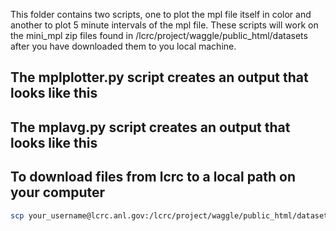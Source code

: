 This folder contains two scripts, one to plot the mpl file itself in color and another to plot 5 minute intervals of the mpl file. These scripts will work on the mini_mpl zip files found in /lcrc/project/waggle/public_html/datasets after you have downloaded them to you local machine. 

## The mplplotter.py script creates an output that looks like this


## The mplavg.py script creates an output that looks like this

## To download files from lcrc to a local path on your computer
 ```sh
scp your_username@lcrc.anl.gov:/lcrc/project/waggle/public_html/datasets/minimpl_202203.mpl /your/local/path/on/computer
